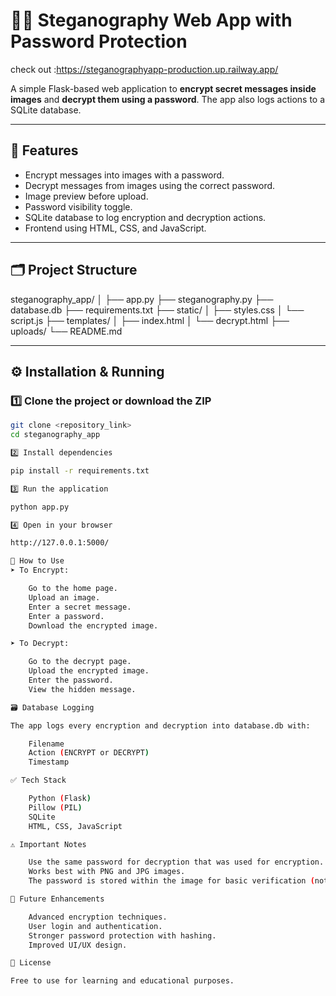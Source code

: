 # 🕵️‍♂️ Steganography Web App with Password Protection
check out :https://steganographyapp-production.up.railway.app/

A simple Flask-based web application to **encrypt secret messages inside images** and **decrypt them using a password**. The app also logs actions to a SQLite database.

---

## 🚀 Features
- Encrypt messages into images with a password.
- Decrypt messages from images using the correct password.
- Image preview before upload.
- Password visibility toggle.
- SQLite database to log encryption and decryption actions.
- Frontend using HTML, CSS, and JavaScript.

---

## 🗂️ Project Structure

steganography_app/ │ ├── app.py ├── steganography.py ├── database.db ├── requirements.txt ├── static/ │ ├── styles.css │ └── script.js ├── templates/ │ ├── index.html │ └── decrypt.html ├── uploads/ └── README.md


---

## ⚙️ Installation & Running

### 1️⃣ Clone the project or download the ZIP
```bash
git clone <repository_link>
cd steganography_app

2️⃣ Install dependencies

pip install -r requirements.txt

3️⃣ Run the application

python app.py

4️⃣ Open in your browser

http://127.0.0.1:5000/

🔑 How to Use
➤ To Encrypt:

    Go to the home page.
    Upload an image.
    Enter a secret message.
    Enter a password.
    Download the encrypted image.

➤ To Decrypt:

    Go to the decrypt page.
    Upload the encrypted image.
    Enter the password.
    View the hidden message.

🗃️ Database Logging

The app logs every encryption and decryption into database.db with:

    Filename
    Action (ENCRYPT or DECRYPT)
    Timestamp

✅ Tech Stack

    Python (Flask)
    Pillow (PIL)
    SQLite
    HTML, CSS, JavaScript

⚠️ Important Notes

    Use the same password for decryption that was used for encryption.
    Works best with PNG and JPG images.
    The password is stored within the image for basic verification (not secure for sensitive data).

🔮 Future Enhancements

    Advanced encryption techniques.
    User login and authentication.
    Stronger password protection with hashing.
    Improved UI/UX design.

📝 License

Free to use for learning and educational purposes.

